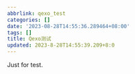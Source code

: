 ```yaml
---
abbrlink: qexo_test
categories: []
date: '2023-08-28T14:55:36.289464+08:00'
tags: []
title: Qexo测试
updated: 2023-8-28T14:55:39.209+8:0
---
```

Just for test.
